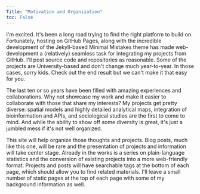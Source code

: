 ```yaml
---
Title: "Motivation and Organization"
toc: False
---
```


I'm excited. It's been a long road trying to find the right platform to build on. Fortunately, hosting on GitHub Pages, along with the incredible development of the Jekyll-based Minimal Mistakes theme has made web-development a (relatively) seamless task for integrating my projects from GitHub. I'll post source code and repositories as reasonable. Some of the projects are University-based and don't change much year-to-year. In those cases, sorry kids. Check out the end result but we can't make it that easy for you. 

The last ten or so years have been filled with amazing experiences and collaborations. Why not showcase my work and make it easier to collaborate with those that share my interests? My projects get pretty diverse: spatial models and highly detailed analytical maps, integration of bioinformation and APIs, and sociological studies are the first to come to mind.  And while the ability to show off some diversity is great, it's just a jumbled mess if it's not well organized. 


This site will help organize those thoughts and projects. Blog posts, much like this one, will be rare and the presentation of projects and information will take center stage. Already in the works is  a series on plain-language statistics and the conversion of existing projects into a more web-friendly format. Projects and posts will have searchable tags at the bottom of each page, which should allow you to find related materials. I'll leave a small number of static pages at the top of each page with some of my background information as well. 







